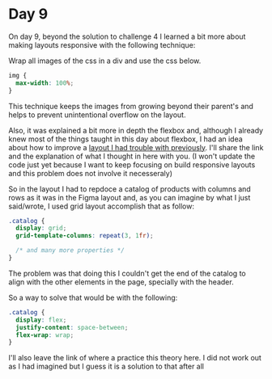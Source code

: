 # Day 9

On day 9, beyond the solution to challenge 4 I learned a bit more about making layouts responsive with the following technique:

Wrap all images of the css in a div and use the css below.

```css
img {
  max-width: 100%;
}
```

This technique keeps the images from growing beyond their parent's and helps to prevent unintentional overflow on the layout.

Also, it was explained a bit more in depth the flexbox and, although I already knew most of the things taught in this day about flexbox, I had an idea about how to improve a [layout I had trouble with previously](https://github.com/brianvfarias/coffee-delivery-ignite). I'll share the link and the explanation of what I thought in here with you. (I won't update the code just yet because I want to keep focusing on build responsive layouts and this problem does not involve it necesseraly)

So in the layout I had to repdoce a catalog of products with columns and rows as it was in the Figma layout and, as you can imagine by what I just said/wrote, I used grid layout accomplish that as follow:

```css
.catalog {
  display: grid;
  grid-template-columns: repeat(3, 1fr);

  /* and many more properties */
}
```

The problem was that doing this I couldn't get the end of the catalog to align with the other elements in the page, specially with the header.

So a way to solve that would be with the following:

```css
.catalog {
  display: flex;
  justify-content: space-between;
  flex-wrap: wrap;
}
```

I'll also leave the link of where a practice this theory here. I did not work out as I had imagined but I guess it is a solution to that after all
